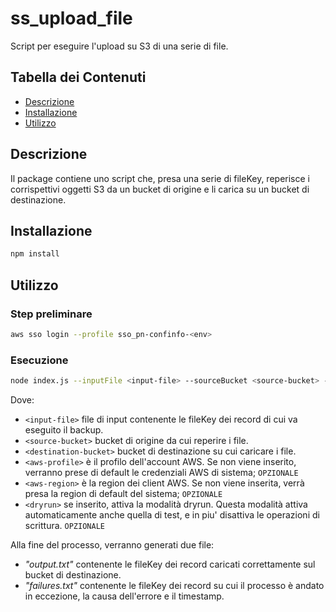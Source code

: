 # ss_upload_file

Script per eseguire l'upload su S3 di una serie di file.

## Tabella dei Contenuti

- [Descrizione](#descrizione)
- [Installazione](#installazione)
- [Utilizzo](#utilizzo)

## Descrizione

Il package contiene uno script che, presa una serie di fileKey, reperisce i corrispettivi oggetti S3 da un bucket di
origine e li carica su un bucket di destinazione.

## Installazione

```bash
npm install
```

## Utilizzo

### Step preliminare

```bash
aws sso login --profile sso_pn-confinfo-<env>
```

### Esecuzione

```bash
node index.js --inputFile <input-file> --sourceBucket <source-bucket> --destinationBucket <destination-bucket> --awsProfile <aws-profile> --awsRegion <aws-region> --dryrun
```

Dove:

- `<input-file>` file di input contenente le fileKey dei record di cui va eseguito il backup.
- `<source-bucket>` bucket di origine da cui reperire i file.
- `<destination-bucket>` bucket di destinazione su cui caricare i file.
- `<aws-profile>` è il profilo dell'account AWS. Se non viene inserito, verranno prese di default le credenziali AWS di
  sistema; `OPZIONALE`
- `<aws-region>` è la region dei client AWS. Se non viene inserita, verrà presa la region di default del
  sistema; `OPZIONALE`
- `<dryrun>` se inserito, attiva la modalità dryrun. Questa modalità attiva automaticamente anche quella di test, e in
  piu'
  disattiva le operazioni di scrittura. `OPZIONALE`

Alla fine del processo, verranno generati due file:

- _"output.txt"_ contenente le fileKey dei record caricati correttamente sul bucket di destinazione.
- _"failures.txt"_ contenente le fileKey dei record su cui il processo è andato in eccezione, la causa dell'errore e
  il timestamp.
